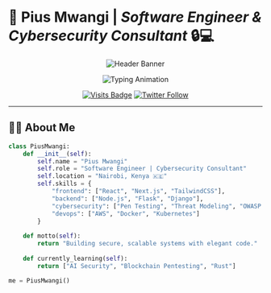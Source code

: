 # 🚀 **Pius Mwangi** | *Software Engineer & Cybersecurity Consultant* 🔒💻

<div align="center">
  
  ![Header Banner](https://github.com/Pius-mwangi/Pius-mwangi/blob/main/assets/banner.gif?raw=true)
  
  <img src="https://readme-typing-svg.herokuapp.com?font=Fira+Code&weight=600&size=26&duration=4000&pause=500&color=58A6FF&center=true&vCenter=true&width=600&lines=Full-Stack+Developer;Cybersecurity+Specialist;Open-Source+Enthusiast;AI+%7C+Blockchain+Explorer" alt="Typing Animation" />

  [![Visits Badge](https://komarev.com/ghpvc/?username=Pius-mwangi&label=PROFILE+VIEWS&color=0d1117&style=for-the-badge)](https://github.com/Pius-mwangi)
  [![Twitter Follow](https://img.shields.io/twitter/follow/yourhandle?color=1DA1F2&logo=twitter&style=for-the-badge)](https://twitter.com/yourhandle)

</div>

---

## 🧑‍💻 **About Me**

```python
class PiusMwangi:
    def __init__(self):
        self.name = "Pius Mwangi"
        self.role = "Software Engineer | Cybersecurity Consultant"
        self.location = "Nairobi, Kenya 🇰🇪"
        self.skills = {
            "frontend": ["React", "Next.js", "TailwindCSS"],
            "backend": ["Node.js", "Flask", "Django"],
            "cybersecurity": ["Pen Testing", "Threat Modeling", "OWASP Top 10"],
            "devops": ["AWS", "Docker", "Kubernetes"]
        }
    
    def motto(self):
        return "Building secure, scalable systems with elegant code."
    
    def currently_learning(self):
        return ["AI Security", "Blockchain Pentesting", "Rust"]

me = PiusMwangi()
